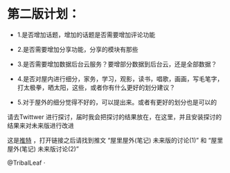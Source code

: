 
# 第二版计划：
* 1.是否增加话题，增加的话题是否需要增加评论功能

* 2.是否需要增加分享功能，分享的模块有那些

* 3.是否需要增加数据后台云服务？要增部分数据到后台云，还是全部数据？

* 4.是否对屋内进行细分，家务，学习，观影，读书，唱歌，画画，写毛笔字，打太极拳，晒太阳，这些，或者你有什么更好的划分建议？

* 5.对于屋外的细分觉得不好的，可以提出来。或者有更好的划分也是可以的

请去Twittwer 进行探讨，届时我会把探讨的结果放在，在这里，并且安装探讨的结果来对未来版进行改进

这是[推特](https://twitter.com/TribalLeaf) ，打开链接之后请找到推文 “屋里屋外(笔记) 未来版的讨论(1)” 和 “屋里屋外(笔记) 未来版讨论(2)”

@TribalLeaf
·



